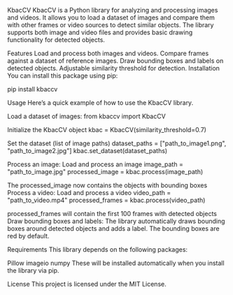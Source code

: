 KbacCV
KbacCV is a Python library for analyzing and processing images and videos. It allows you to load a dataset of images and compare them with other frames or video sources to detect similar objects. The library supports both image and video files and provides basic drawing functionality for detected objects.

Features
Load and process both images and videos.
Compare frames against a dataset of reference images.
Draw bounding boxes and labels on detected objects.
Adjustable similarity threshold for detection.
Installation
You can install this package using pip:

pip install kbaccv

Usage
Here’s a quick example of how to use the KbacCV library.

Load a dataset of images:
from kbaccv import KbacCV

Initialize the KbacCV object
kbac = KbacCV(similarity_threshold=0.7)

Set the dataset (list of image paths)
dataset_paths = ["path_to_image1.png", "path_to_image2.jpg"] kbac.set_dataset(dataset_paths)

Process an image:
Load and process an image
image_path = "path_to_image.jpg" processed_image = kbac.process(image_path)

The processed_image now contains the objects with bounding boxes
Process a video:
Load and process a video
video_path = "path_to_video.mp4" processed_frames = kbac.process(video_path)

processed_frames will contain the first 100 frames with detected objects
Draw bounding boxes and labels:
The library automatically draws bounding boxes around detected objects and adds a label. The bounding boxes are red by default.

Requirements
This library depends on the following packages:

Pillow
imageio
numpy
These will be installed automatically when you install the library via pip.

License
This project is licensed under the MIT License.


